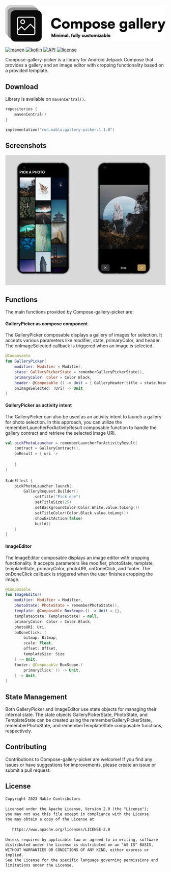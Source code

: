 ![Compose gallery picker](logo.svg)

<p align="start">
  <a href="https://central.sonatype.com/artifact/run.nabla/gallery-picker"><img alt="maven" src="https://img.shields.io/maven-central/v/run.nabla/gallery-picker"/></a>
  <a href="https://github.com/nabla-run/Compose-gallery-picker"><img alt="kotlin" src="https://img.shields.io/badge/Kotlin-100%25-brightgreen"/></a>
  <a href="https://developer.android.com/about/versions/nougat/android-7.0"><img alt="API" src="https://img.shields.io/badge/API-24%2B-brightgreen.svg?style=flat"/></a>
  <a href="https://github.com/nabla-run/Compose-gallery-picker/blob/main/LICENSE"><img alt="license" src="https://img.shields.io/github/license/nabla-run/Compose-gallery-picker"/></a>
</p>

Compose-gallery-picker is a library for Android Jetpack Compose that provides a gallery and an image
editor with cropping functionality based on a provided template.

## Download

Library is available on `mavenCentral()`.

```kotlin
repositories {
    mavenCentral()
}
```

```kotlin
implementation("run.nabla:gallery-picker:1.1.0")
```

## Screenshots

![Screenshot showing Image pciker and image editor screen](images/screenshot.png "Screenshot showing Image pciker and image editor screen")

## Functions

The main functions provided by Compose-gallery-picker are:

#### GalleryPicker as compose component

The GalleryPicker composable displays a gallery of images for selection. It accepts various
parameters like modifier, state, primaryColor, and header. The onImageSelected callback is triggered
when an image is selected.

```kotlin
@Composable
fun GalleryPicker(
    modifier: Modifier = Modifier,
    state: GalleryPickerState = rememberGalleryPickerState(),
    primaryColor: Color = Color.Black,
    header: @Composable () -> Unit = { GalleryHeader(title = state.headerTitle) },
    onImageSelected: (Uri) -> Unit
)
```

#### GalleryPicker as activity intent

The GalleryPicker can also be used as an activity intent to launch a gallery for photo selection. In
this approach, you can utilize the rememberLauncherForActivityResult composable function to handle
the gallery contract and retrieve the selected image URI.

```kotlin
val pickPhotoLauncher = rememberLauncherForActivityResult(
    contract = GalleryContract(),
    onResult = { uri ->

    }
)

SideEffect {
    pickPhotoLauncher.launch(
        GalleryRequest.Builder()
            .setTitle("Pick one")
            .setTitleSize(25)
            .setBackgroundColor(Color.White.value.toLong())
            .setTitleColor(Color.Black.value.toLong())
            .showExitAction(false)
            .build()
    )
}
```

#### ImageEditor

The ImageEditor composable displays an image editor with cropping functionality. It accepts
parameters like modifier, photoState, template, templateState, primaryColor, photoURI, onDoneClick,
and footer. The onDoneClick callback is triggered when the user finishes cropping the image.

```kotlin
@Composable
fun ImageEditor(
    modifier: Modifier = Modifier,
    photoState: PhotoState = rememberPhotoState(),
    template: @Composable BoxScope.() -> Unit = {},
    templateState: TemplateState? = null,
    primaryColor: Color = Color.Black,
    photoURI: Uri,
    onDoneClick: (
        bitmap: Bitmap,
        scale: Float,
        offset: Offset,
        templateSize: Size
    ) -> Unit,
    footer: @Composable BoxScope.(
        primaryClick: () -> Unit,
    ) -> Unit,
)
```

## State Management

Both GalleryPicker and ImageEditor use state objects for managing their internal state. The state
objects GalleryPickerState, PhotoState, and TemplateState can be created using the
rememberGalleryPickerState, rememberPhotoState, and rememberTemplateState composable functions,
respectively.

## Contributing

Contributions to Compose-gallery-picker are welcome! If you find any issues or have suggestions for
improvements, please create an issue or submit a pull request.

## License

    Copyright 2023 Nable Contributors

    Licensed under the Apache License, Version 2.0 (the "License");
    you may not use this file except in compliance with the License.
    You may obtain a copy of the License at

       https://www.apache.org/licenses/LICENSE-2.0

    Unless required by applicable law or agreed to in writing, software
    distributed under the License is distributed on an "AS IS" BASIS,
    WITHOUT WARRANTIES OR CONDITIONS OF ANY KIND, either express or implied.
    See the License for the specific language governing permissions and
    limitations under the License.